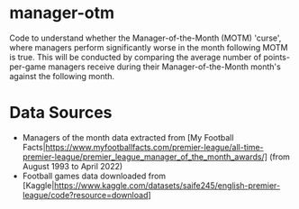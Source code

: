 # manager-otm
Code to understand whether the Manager-of-the-Month (MOTM) 'curse', where managers perform significantly worse in the month following MOTM is true. This will be conducted by comparing the average number of points-per-game managers receive during their Manager-of-the-Month month's against the following month.

# Data Sources
- Managers of the month data extracted from [My Football Facts|https://www.myfootballfacts.com/premier-league/all-time-premier-league/premier_league_manager_of_the_month_awards/] (from August 1993 to April 2022)
- Football games data downloaded from [Kaggle|https://www.kaggle.com/datasets/saife245/english-premier-league/code?resource=download]